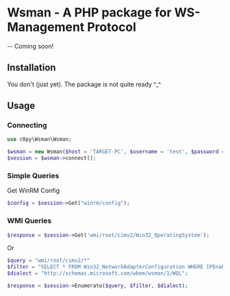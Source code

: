 # Wsman - A PHP package for WS-Management Protocol

-- Coming soon!

## Installation

You don't (just yet). The package is not quite ready ^_^

## Usage

### Connecting

```php
use c0py\Wsman\Wsman;

$wsman = new Wsman($host = 'TARGET-PC', $username = 'test', $password = 'security');
$session = $wsman->connect();
```

### Simple Queries

Get WinRM Config

```php
$config = $session->Get("winrm/config");
```

### WMI Queries

```php
$response = $session->Get('wmi/root/cimv2/Win32_OperatingSystem');
```

Or

```php
$query = "wmi/root/cimv2/*"
$filter = "SELECT * FROM Win32_NetworkAdapterConfiguration WHERE IPEnabled = true";
$dialect = "http://schemas.microsoft.com/wbem/wsman/1/WQL";

$response = $session->Enumerate($query, $filter, $dialect);
```
